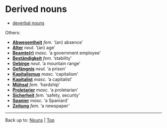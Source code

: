 # Derived nouns

- [deverbal nouns](deverbalNouns.md)

Others:
- **[Abwesentheit](a/ab/Abwesenheit.md)** *fem.* ‘(an) absence’
- **[Alter](a/al/Alter.md)** *neut.* ‘(an) age’
- **[Beamte(r)](b/be/Beamter.md)** *masc.* ‘a government employee’
- **[Beständigkeit](b/be/bestaendigkeit.md)** *fem.* ‘stability’
- **[Gebirge](g/ge/Gebirge.md)** *neut.* ‘a mountain range’
- **[Gefängnis](g/ge/Gefaengnis.md)** *neut.* ‘a prison’
- **[Kapitalismus](k/ka/Kapitalismus.md)** *masc.* ‘capitalism’
- **[Kapitalist](k/ka/Kapitalist.md)** *masc.* ‘a capitalist’
- **[Mühsal](m/mue/Muehsal.md)** *fem.* ‘hardship’
- **[Proletarier](p/pr/Proletarier.md)** *masc.* ‘a proletarian’
- **[Sicherheit](s/si/Sicherheit.md)** *fem.* ‘safety, security’
- **[Spanier](s/sp/Spanier.md)** *masc.* ‘a Spaniard’
- **[Zeitung](z/ze/Zeitung.md)** *fem.* ‘a newspaper’

----

Back up to: [Nouns](index.md) | [Top](../../index.md)
